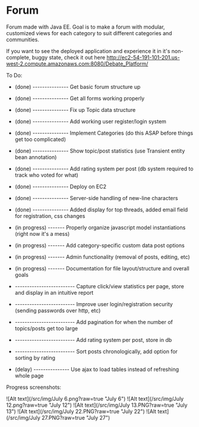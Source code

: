 Forum
=====

Forum made with Java EE. Goal is to make a forum with modular, customized views for each category to suit different categories and communities.

If you want to see the deployed application and experience it in it's non-complete, buggy state, check it out here
http://ec2-54-191-101-201.us-west-2.compute.amazonaws.com:8080/Debate_Platform/

To Do:

* (done) --------------- Get basic forum structure up
* (done) --------------- Get all forms working properly
* (done) --------------- Fix up Topic data structure
* (done) --------------- Add working user register/login system
* (done) --------------- Implement Categories (do this ASAP before things get too complicated)
* (done) --------------- Show topic/post statistics (use Transient entity bean annotation)
* (done) --------------- Add rating system per post (db system required to track who voted for what)
* (done) --------------- Deploy on EC2
* (done) --------------- Server-side handling of new-line characters
* (done) --------------- Added display for top threads, added email field for registration, css changes

* (in progress) ------- Properly organize javascript model instantiations (right now it's a mess)
* (in progress) ------- Add category-specific custom data post options
* (in progress) ------- Admin functionality (removal of posts, editing, etc)
* (in progress) ------- Documentation for file layout/structure and overall goals

* ------------------------- Capture click/view statistics per page, store and display in an intuitive report
* ------------------------- Improve user login/registration security (sending passwords over http, etc)
* ------------------------- Add pagination for when the number of topics/posts get too large
* ------------------------- Add rating system per post, store in db
* ------------------------- Sort posts chronologically, add option for sorting by rating
* (delay) --------------- Use ajax to load tables instead of refreshing whole page

Progress screenshots:

![Alt text](/src/img/July 6.png?raw=true "July 6")
![Alt text](/src/img/July 12.png?raw=true "July 12")
![Alt text](/src/img/July 13.PNG?raw=true "July 13")
![Alt text](/src/img/July 22.PNG?raw=true "July 22")
![Alt text](/src/img/July 27.PNG?raw=true "July 27")
